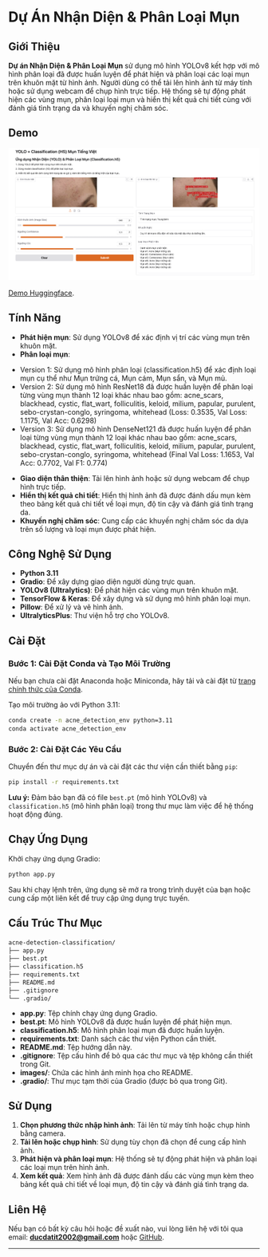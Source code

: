 
# Dự Án Nhận Diện & Phân Loại Mụn

## Giới Thiệu

**Dự án Nhận Diện & Phân Loại Mụn** sử dụng mô hình YOLOv8 kết hợp với mô hình phân loại đã được huấn luyện để phát hiện và phân loại các loại mụn trên khuôn mặt từ hình ảnh. Người dùng có thể tải lên hình ảnh từ máy tính hoặc sử dụng webcam để chụp hình trực tiếp. Hệ thống sẽ tự động phát hiện các vùng mụn, phân loại loại mụn và hiển thị kết quả chi tiết cùng với đánh giá tình trạng da và khuyến nghị chăm sóc.

## Demo

![Ảnh chụp giao diện ứng dụng](image.png)

[Demo Huggingface](https://huggingface.co/spaces/ducdatit2002/acne-detection-classification).

## Tính Năng

- **Phát hiện mụn**: Sử dụng YOLOv8 để xác định vị trí các vùng mụn trên khuôn mặt.
- **Phân loại mụn**: 
+ Version 1: Sử dụng mô hình phân loại (classification.h5) để xác định loại mụn cụ thể như Mụn trứng cá, Mụn cám, Mụn sẩn, và Mụn mủ.
+ Version 2: Sử dụng mô hình ResNet18 đã được huấn luyện để phân loại từng vùng mụn thành 12 loại khác nhau bao gồm: acne_scars, blackhead, cystic, flat_wart, folliculitis, keloid, milium, papular, purulent, sebo-crystan-conglo, syringoma, whitehead (Loss: 0.3535, Val Loss: 1.1175, Val Acc: 0.6298)
+ Version 3: Sử dụng mô hình DenseNet121 đã được huấn luyện để phân loại từng vùng mụn thành 12 loại khác nhau bao gồm: acne_scars, blackhead, cystic, flat_wart, folliculitis, keloid, milium, papular, purulent, sebo-crystan-conglo, syringoma, whitehead (Final Val Loss: 1.1653, Val Acc: 0.7702, Val F1: 0.774)

- **Giao diện thân thiện**: Tải lên hình ảnh hoặc sử dụng webcam để chụp hình trực tiếp.
- **Hiển thị kết quả chi tiết**: Hiển thị hình ảnh đã được đánh dấu mụn kèm theo bảng kết quả chi tiết về loại mụn, độ tin cậy và đánh giá tình trạng da.
- **Khuyến nghị chăm sóc**: Cung cấp các khuyến nghị chăm sóc da dựa trên số lượng và loại mụn được phát hiện.

## Công Nghệ Sử Dụng

- **Python 3.11**
- **Gradio**: Để xây dựng giao diện người dùng trực quan.
- **YOLOv8 (Ultralytics)**: Để phát hiện các vùng mụn trên khuôn mặt.
- **TensorFlow & Keras**: Để xây dựng và sử dụng mô hình phân loại mụn.
- **Pillow**: Để xử lý và vẽ hình ảnh.
- **UltralyticsPlus**: Thư viện hỗ trợ cho YOLOv8.

## Cài Đặt

### Bước 1: Cài Đặt Conda và Tạo Môi Trường

Nếu bạn chưa cài đặt Anaconda hoặc Miniconda, hãy tải và cài đặt từ [trang chính thức của Conda](https://docs.conda.io/en/latest/miniconda.html).

Tạo môi trường ảo với Python 3.11:

```bash
conda create -n acne_detection_env python=3.11
conda activate acne_detection_env
```

### Bước 2: Cài Đặt Các Yêu Cầu

Chuyển đến thư mục dự án và cài đặt các thư viện cần thiết bằng `pip`:

```bash
pip install -r requirements.txt
```

**Lưu ý:** Đảm bảo bạn đã có file `best.pt` (mô hình YOLOv8) và `classification.h5` (mô hình phân loại) trong thư mục làm việc để hệ thống hoạt động đúng.

## Chạy Ứng Dụng

Khởi chạy ứng dụng Gradio:

```bash
python app.py
```

Sau khi chạy lệnh trên, ứng dụng sẽ mở ra trong trình duyệt của bạn hoặc cung cấp một liên kết để truy cập ứng dụng trực tuyến.

## Cấu Trúc Thư Mục

```
acne-detection-classification/
├── app.py
├── best.pt
├── classification.h5
├── requirements.txt
├── README.md
├── .gitignore
└── .gradio/
```

- **app.py**: Tệp chính chạy ứng dụng Gradio.
- **best.pt**: Mô hình YOLOv8 đã được huấn luyện để phát hiện mụn.
- **classification.h5**: Mô hình phân loại mụn đã được huấn luyện.
- **requirements.txt**: Danh sách các thư viện Python cần thiết.
- **README.md**: Tệp hướng dẫn này.
- **.gitignore**: Tệp cấu hình để bỏ qua các thư mục và tệp không cần thiết trong Git.
- **images/**: Chứa các hình ảnh minh họa cho README.
- **.gradio/**: Thư mục tạm thời của Gradio (được bỏ qua trong Git).

## Sử Dụng

1. **Chọn phương thức nhập hình ảnh**: Tải lên từ máy tính hoặc chụp hình bằng camera.
2. **Tải lên hoặc chụp hình**: Sử dụng tùy chọn đã chọn để cung cấp hình ảnh.
3. **Phát hiện và phân loại mụn**: Hệ thống sẽ tự động phát hiện và phân loại các loại mụn trên hình ảnh.
4. **Xem kết quả**: Xem hình ảnh đã được đánh dấu các vùng mụn kèm theo bảng kết quả chi tiết về loại mụn, độ tin cậy và đánh giá tình trạng da.


## Liên Hệ

Nếu bạn có bất kỳ câu hỏi hoặc đề xuất nào, vui lòng liên hệ với tôi qua email: **ducdatit2002@gmail.com** hoặc [GitHub](https://github.com/ducdatit2002/acne-detection-classification).

---
